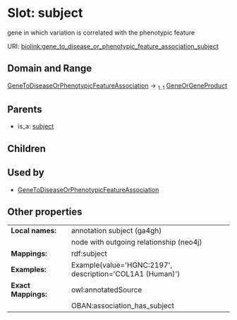 
# Slot: subject


gene in which variation is correlated with the phenotypic feature

URI: [biolink:gene_to_disease_or_phenotypic_feature_association_subject](https://w3id.org/biolink/vocab/gene_to_disease_or_phenotypic_feature_association_subject)


## Domain and Range

[GeneToDiseaseOrPhenotypicFeatureAssociation](GeneToDiseaseOrPhenotypicFeatureAssociation.md) &#8594;  <sub>1..1</sub> [GeneOrGeneProduct](GeneOrGeneProduct.md)

## Parents

 *  is_a: [subject](subject.md)

## Children


## Used by

 * [GeneToDiseaseOrPhenotypicFeatureAssociation](GeneToDiseaseOrPhenotypicFeatureAssociation.md)

## Other properties

|  |  |  |
| --- | --- | --- |
| **Local names:** | | annotation subject (ga4gh) |
|  | | node with outgoing relationship (neo4j) |
| **Mappings:** | | rdf:subject |
| **Examples:** | | Example(value='HGNC:2197', description='COL1A1 (Human)') |
| **Exact Mappings:** | | owl:annotatedSource |
|  | | OBAN:association_has_subject |

